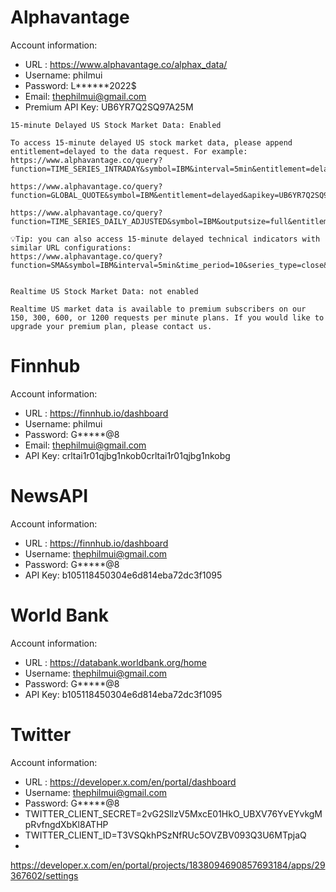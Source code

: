 

# Alphavantage

Account information:
- URL : https://www.alphavantage.co/alphax_data/
- Username: philmui
- Password: L******2022$
- Email: thephilmui@gmail.com
- Premium API Key: UB6YR7Q2SQ97A25M


```
15-minute Delayed US Stock Market Data: Enabled

To access 15-minute delayed US stock market data, please append entitlement=delayed to the data request. For example:
https://www.alphavantage.co/query?function=TIME_SERIES_INTRADAY&symbol=IBM&interval=5min&entitlement=delayed&apikey=UB6YR7Q2SQ97A25M

https://www.alphavantage.co/query?function=GLOBAL_QUOTE&symbol=IBM&entitlement=delayed&apikey=UB6YR7Q2SQ97A25M

https://www.alphavantage.co/query?function=TIME_SERIES_DAILY_ADJUSTED&symbol=IBM&outputsize=full&entitlement=delayed&apikey=UB6YR7Q2SQ97A25M

💡Tip: you can also access 15-minute delayed technical indicators with similar URL configurations:
https://www.alphavantage.co/query?function=SMA&symbol=IBM&interval=5min&time_period=10&series_type=close&entitlement=delayed&apikey=UB6YR7Q2SQ97A25M


Realtime US Stock Market Data: not enabled

Realtime US market data is available to premium subscribers on our 150, 300, 600, or 1200 requests per minute plans. If you would like to upgrade your premium plan, please contact us.
```


# Finnhub

Account information:
- URL : https://finnhub.io/dashboard
- Username: philmui
- Password: G*****@8
- Email: thephilmui@gmail.com
- API Key: crltai1r01qjbg1nkob0crltai1r01qjbg1nkobg
  

# NewsAPI

Account information:
- URL : https://finnhub.io/dashboard
- Username: thephilmui@gmail.com
- Password: G*****@8
- API Key: b105118450304e6d814eba72dc3f1095




# World Bank

Account information:
- URL : https://databank.worldbank.org/home
- Username: thephilmui@gmail.com
- Password: G*****@8
- API Key: b105118450304e6d814eba72dc3f1095


# Twitter

Account information:
- URL : https://developer.x.com/en/portal/dashboard
- Username: thephilmui@gmail.com
- Password: G*****@8
- TWITTER_CLIENT_SECRET=2vG2SllzV5MxcE01HkO_UBXV76YvEYvkgMpRvfngdXbKl8ATHP
- TWITTER_CLIENT_ID=T3VSQkhPSzNfRUc5OVZBV093Q3U6MTpjaQ
- 

https://developer.x.com/en/portal/projects/1838094690857693184/apps/29367602/settings
